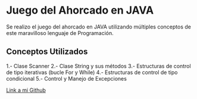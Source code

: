 # Juego del Ahorcado en JAVA

Se realizo el juego del ahorcado en JAVA utilizando múltiples conceptos de este maravilloso lenguaje de Programación.

## Conceptos Utilizados

1.- Clase Scanner
2.- Clase String y sus métodos
3.-  Estructuras de control de tipo iterativas (bucle For y While)
4.- Estructuras de control de tipo condicional
5.- Control y Manejo de Excepciones

[Link a mi Github](https://github.com/rickFireluck)